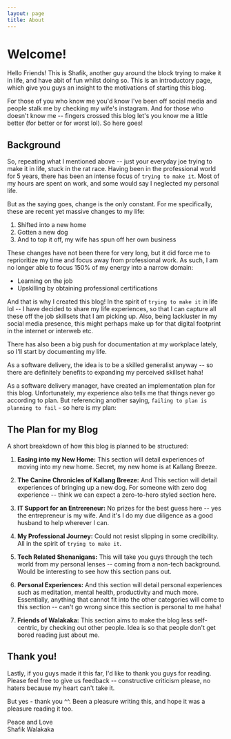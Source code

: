 ```yaml
---
layout: page
title: About
---
```



# Welcome!
Hello Friends! This is Shafik, another guy around the block trying to make it in life, and have abit of fun whilst doing so. This is an introductory page, which give you guys an insight to the motivations of starting this blog.

For those of you who know me you'd know I've been off social media and people stalk me by checking my wife's instagram. And for those who doesn't know me -- fingers crossed this blog let's you know me a little better (for better or for worst lol). So here goes!

## Background
So, repeating what I mentioned above -- just your everyday joe trying to make it in life, stuck in the rat race. Having been in the professional world for 5 years, there has been an intense focus of `trying to make it`. Most of my hours are spent on work, and some would say I neglected my personal life.

But as the saying goes, change is the only constant. For me specifically, these are recent yet massive changes to my life:

1. Shifted into a new home
2. Gotten a new dog
3. And to top it off, my wife has spun off her own business

These changes have not been there for very long, but it did force me to reprioritize my time and focus away from professional work. As such, I am no longer able to focus 150% of my energy into a narrow domain:
- Learning on the job
- Upskilling by obtaining professional certifications

And that is why I created this blog! In the spirit of `trying to make it` in life lol -- I have decided to share my life experiences, so that I can capture all these off the job skillsets that I am picking up. Also, being lackluster in my social media presence, this might perhaps make up for that digital footprint in the internet or interweb etc.

There has also been a big push for documentation at my workplace lately, so I'll start by documenting my life.

As a software delivery, the idea is to be a skilled generalist anyway -- so there are definitely benefits to expanding my perceived skillset haha!

As a software delivery manager, have created an implementation plan for this blog. Unfortunately, my experience also tells me that things never go according to plan. But referencing another saying, `failing to plan is planning to fail` - so here is my plan:

## The Plan for my Blog
A short breakdown of how this blog is planned to be structured:

1. **Easing into my New Home:** This section will detail experiences of moving into my new home. Secret, my new home is at Kallang Breeze.

2. **The Canine Chronicles of Kallang Breeze:** And This section will detail experiences of bringing up a new dog. For someone with zero dog experience -- think we can expect a zero-to-hero styled section here.

3. **IT Support for an Entrereneur:** No prizes for the best guess here -- yes the entrepreneur is my wife. And it's I do my due diligence as a good husband to help wherever I can.

4. **My Professional Journey:** Could not resist slipping in some credibility. All in the spirit of `trying to make it`.

5. **Tech Related Shenanigans:** This will take you guys through the tech world from my personal lenses -- coming from a non-tech background. Would be interesting to see how this section pans out.

6. **Personal Experiences:** And this section will detail personal experiences such as meditation, mental health, productivity and much more. Essentially, anything that cannot fit into the other categories will come to this section -- can't go wrong since this section is personal to me haha!

7. **Friends of Walakaka:** This section aims to make the blog less self-centric, by checking out other people. Idea is so that people don't get bored reading just about me.

## Thank you!
Lastly, if you guys made it this far, I'd like to thank you guys for reading. Please feel free to give us feedback -- constructive criticism please, no haters because my heart can't take it.

But yes - thank you ^^. Been a pleasure writing this, and hope it was a pleasure reading it too.

Peace and Love<br>
Shafik Walakaka
